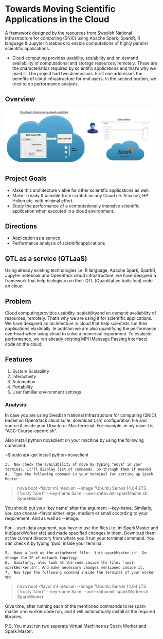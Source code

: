 # Towards Moving Scientific Applications in the Cloud
A framework designed by the resources from Swedish National Infrastructure for computing (SNIC) using Apache Spark, SparkR, R language & Jupyter Notebook to enable computations of highly parallel scientific applications.

- Cloud computing provides usability, scalability and on demand availability of computational and storage resources, remotely. These are the characteristics required by scientific applications and that’s why we used it. The project had two dimensions. First one addresses the benefits of cloud infrastructure for end users. In the second portion, we tried to do performance analysis.

## Overview
![](images/overview.png)

## Project Goals
- Make this architecture viable for other scientific applications as well.
- Make it ready & useable from scratch on any Cloud i.e. Amazon, HP Helion etc. with minimal effort.
- Study the performance of a computationally intensive scientific application when executed in a cloud environment.

## Directions
- Application as a service
- Performance analysis of scientificapplications

## QTL as a service (QTLaaS)
Using already existing technologies i.e. R language, Apache Spark, SparkR, Jupyter notebook and OpenStack cloud infrastructure, 
we have designed a framework that help biologists run their QTL (Quantitative traits loci) code on cloud.

## Problem
Cloud computingprovides usability, scalabilityand on demand availability of resources, remotely. That’s why we are using it for scientific applications. 
We have designed an architecture in cloud that help scientists run their applications elastically. In addition we are also 
quantifying the performance overhead when using cloud to solve a numerical experiment. 
To evaluate performance, we ran already existing MPI (Message Passing Interface) code on the cloud.

## Features
1. System Scalability
2. Interactivity
3. Automation
4. Portability
5. User familiar environment settings



### Analysis:
In case you are using Swedish National Infrastructure for computing (SNIC), based on OpenStack cloud suite, download (.sh) configuration file and source it inside your Ubuntu or Mac terminal. For example, in my case it is "ACC-Course-openrc.sh". 

Also install python novaclient on your machine by using the following command:

~$ sudo apt-get install python-novaclient

    3.  Now check the availability of nova by typing "nova" in your terminal. It'll display list of commands. Go through them if needed.
    4.  Type the following command in your terminal for setting up Spark Master.

> nova boot -flavor m1.medium --image "Ubuntu Server 14.04 LTS (Trusty Tahr)" --key-name Saim --user-data=init-sparkMaster.sh SparkMaster

You should put your 'key name' after the argument --key-name. Similarly, you can choose -flavor either large, medium or small according to your requirement. And as well as --image.

For --user-data argument, you have to use the files (i.e. initSparkMaster and initSparkWorker etc) and made specified changes in them. Download them at the current directory from where you'll run your terminal command. You can check it by typing 'pwd' inside your terminal. 

    5.  Have a look at the attachment file: 'init-sparkMaster.sh'. Do change the IP of network topology.
    6.  Similarly, also look at the code inside the file: 'init-sparkWorker.sh'. And make necessary changes mentioned inside it.
    7.  Now type the following command inside the terminal of your worker VM:

> nova boot -flavor m1.medium --image "Ubuntu Server 14.04 LTS (Trusty Tahr)" --key-name Saim --user-data=init-sparkWorker.sh SparkWorker

Give time, after running each of the mentioned commands to let spark master and worker code run, and it will automatically install all the required libraries.

P.S. You must run two seperate Virtual Machines as Spark Worker and Spark Master.  
